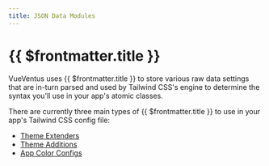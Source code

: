 ```yaml
---
title: JSON Data Modules
---
```


# {{ $frontmatter.title }}

VueVentus uses {{ $frontmatter.title }} to store various raw data settings that are in-turn parsed and used by Tailwind CSS's engine to determine the syntax you'll use in your app's atomic classes.

There are currently three main types of {{ $frontmatter.title }} to use in your app's Tailwind CSS config file:

* [Theme Extenders]()
* [Theme Additions]()
* [App Color Configs]()
